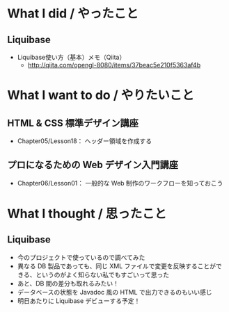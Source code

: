 # What I did / やったこと
## Liquibase
- Liquibase使い方（基本）メモ（Qiita）
    - http://qiita.com/opengl-8080/items/37beac5e210f5363af4b

# What I want to do / やりたいこと
## HTML & CSS 標準デザイン講座
- Chapter05/Lesson18： ヘッダー領域を作成する

## プロになるための Web デザイン入門講座
- Chapter06/Lesson01： 一般的な Web 制作のワークフローを知っておこう

# What I thought / 思ったこと
## Liquibase
- 今のプロジェクトで使っているので調べてみた
- 異なる DB 製品であっても、同じ XML ファイルで変更を反映することができる、というのがよく知らない私でもすごいって思った
- あと、DB 間の差分も取れるみたい！
- データベースの状態を Javadoc 風の HTML で出力できるのもいい感じ
- 明日あたりに Liquibase デビューする予定！
